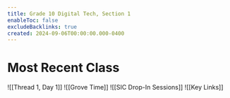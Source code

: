 ```yaml
---
title: Grade 10 Digital Tech, Section 1
enableToc: false
excludeBacklinks: true
created: 2024-09-06T00:00:00.000-0400
---
```

# Most Recent Class
![[Thread 1, Day 1]] 
![[Grove Time]]
![[SIC Drop-In Sessions]]
![[Key Links]]